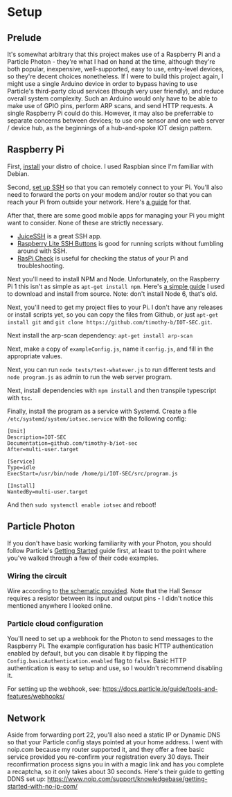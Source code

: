 # Setup

## Prelude

It's somewhat arbitrary that this project makes use of a Raspberry Pi and a Particle Photon - they're what I had on hand at the time, although they're both popular, inexpensive, well-supported, easy to use, entry-level devices, so they're decent choices nonetheless. If I were to build this project again, I might use a single Arduino device in order to bypass having to use Particle's third-party cloud services (though very user friendly), and reduce overall system complexity. Such an Arduino would only have to be able to make use of GPIO pins, perform ARP scans, and send HTTP requests. A single Raspberry Pi could do this. However, it may also be preferrable to separate concerns between devices; to use one sensor and one web server / device hub, as the beginnings of a hub-and-spoke IOT design pattern.

## Raspberry Pi

First, [install](https://www.raspberrypi.org/documentation/installation/installing-images/README.md) your distro of choice. I used Raspbian since I'm familiar with Debian.

Second, [set up SSH](https://www.raspberrypi.org/documentation/remote-access/ssh/) so that you can remotely connect to your Pi. You'll also need to forward the ports on your modem and/or router so that you can reach your Pi from outside your network. Here's [a guide](https://portforward.com/router.htm) for that.

After that, there are some good mobile apps for managing your Pi you might want to consider. None of these are strictly necessary.

-   [JuiceSSH](https://play.google.com/store/apps/details?id=com.sonelli.juicessh) is a great SSH app.
-   [Raspberry Lite SSH Buttons](https://play.google.com/store/apps/details?id=uk.co.knowles_online.raspberrysshlite) is good for running scripts without fumbling around with SSH.
-   [RasPi Check](https://play.google.com/store/apps/details?id=de.eidottermihi.raspicheck) is useful for checking the status of your Pi and troubleshooting.

Next you'll need to install NPM and Node. Unfortunately, on the Raspberry Pi 1 this isn't as simple as `apt-get install npm`. Here's [a simple guide](https://bloggerbrothers.com/2017/03/04/installing-nodejs-on-a-raspberry-pi/) I used to download and install from source. Note: don't install Node 6, that's old.

Next, you'll need to get my project files to your Pi. I don't have any releases or install scripts yet, so you can copy the files from Github, or just `apt-get install git` and `git clone https://github.com/timothy-b/IOT-SEC.git`.

Next install the arp-scan dependency: `apt-get install arp-scan`

Next, make a copy of `exampleConfig.js`, name it `config.js`, and fill in the appropriate values.

Next, you can run `node tests/test-whatever.js` to run different tests and `node program.js` as admin to run the web server program.

Next, install dependencies with `npm install` and then transpile typescript with `tsc`.

Finally, install the program as a service with Systemd. Create a file `/etc/systemd/system/iotsec.service` with the following config:

```
[Unit]
Description=IOT-SEC
Documentation=github.com/timothy-b/iot-sec
After=multi-user.target

[Service]
Type=idle
ExecStart=/usr/bin/node /home/pi/IOT-SEC/src/program.js

[Install]
WantedBy=multi-user.target
```

And then `sudo systemctl enable iotsec` and reboot!

## Particle Photon

If you don't have basic working familiarity with your Photon, you should follow Particle's [Getting Started](https://docs.particle.io/guide/getting-started/start/photon/) guide first, at least to the point where you've walked through a few of their code examples.

### Wiring the circuit

Wire according to [the schematic provided](IOT-SEC_Schematic.png). Note that the Hall Sensor requires a resistor between its input and output pins - I didn't notice this mentioned anywhere I looked online.

### Particle cloud configuration

You'll need to set up a webhook for the Photon to send messages to the Raspberry Pi. The example configuration has basic HTTP authentication enabled by default, but you can disable it by flipping the `Config.basicAuthentication.enabled` flag to `false`. Basic HTTP authentication is easy to setup and use, so I wouldn't recommend disabling it.

For setting up the webhook, see: https://docs.particle.io/guide/tools-and-features/webhooks/

## Network

Aside from forwarding port 22, you'll also need a static IP or Dynamic DNS so that your Particle config stays pointed at your home address. I went with noip.com because my router supported it, and they offer a free basic service provided you re-confirm your registration every 30 days. Their reconfirmation process signs you in with a magic link and has you complete a recaptcha, so it only takes about 30 seconds. Here's their guide to getting DDNS set up: https://www.noip.com/support/knowledgebase/getting-started-with-no-ip-com/
